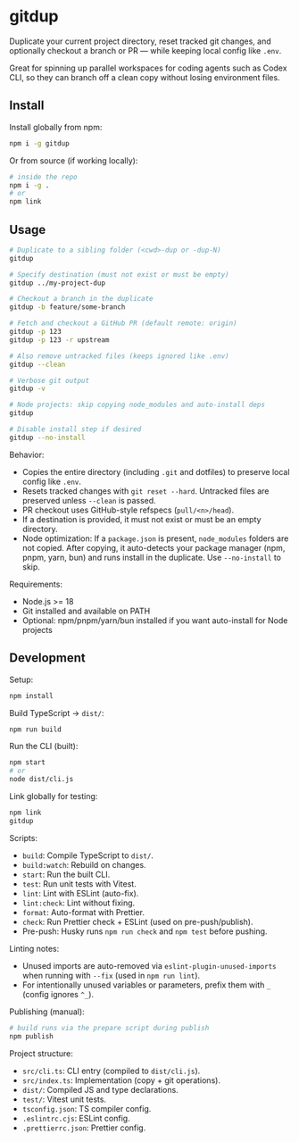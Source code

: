 # gitdup

Duplicate your current project directory, reset tracked git changes, and optionally checkout a branch or PR — while keeping local config like `.env`.

Great for spinning up parallel workspaces for coding agents such as Codex CLI, so they can branch off a clean copy without losing environment files.

## Install

Install globally from npm:

```bash
npm i -g gitdup
```

Or from source (if working locally):

```bash
# inside the repo
npm i -g .
# or
npm link
```

## Usage

```bash
# Duplicate to a sibling folder (<cwd>-dup or -dup-N)
gitdup

# Specify destination (must not exist or must be empty)
gitdup ../my-project-dup

# Checkout a branch in the duplicate
gitdup -b feature/some-branch

# Fetch and checkout a GitHub PR (default remote: origin)
gitdup -p 123
gitdup -p 123 -r upstream

# Also remove untracked files (keeps ignored like .env)
gitdup --clean

# Verbose git output
gitdup -v

# Node projects: skip copying node_modules and auto-install deps
gitdup

# Disable install step if desired
gitdup --no-install
```

Behavior:

- Copies the entire directory (including `.git` and dotfiles) to preserve local config like `.env`.
- Resets tracked changes with `git reset --hard`. Untracked files are preserved unless `--clean` is passed.
- PR checkout uses GitHub-style refspecs (`pull/<n>/head`).
- If a destination is provided, it must not exist or must be an empty directory.
- Node optimization: If a `package.json` is present, `node_modules` folders are not copied. After copying, it auto-detects your package manager (npm, pnpm, yarn, bun) and runs install in the duplicate. Use `--no-install` to skip.

Requirements:

- Node.js >= 18
- Git installed and available on PATH
- Optional: npm/pnpm/yarn/bun installed if you want auto-install for Node projects

## Development

Setup:

```bash
npm install
```

Build TypeScript → `dist/`:

```bash
npm run build
```

Run the CLI (built):

```bash
npm start
# or
node dist/cli.js
```

Link globally for testing:

```bash
npm link
gitdup
```

Scripts:

- `build`: Compile TypeScript to `dist/`.
- `build:watch`: Rebuild on changes.
- `start`: Run the built CLI.
- `test`: Run unit tests with Vitest.
- `lint`: Lint with ESLint (auto-fix).
- `lint:check`: Lint without fixing.
- `format`: Auto-format with Prettier.
- `check`: Run Prettier check + ESLint (used on pre-push/publish).
- Pre-push: Husky runs `npm run check` and `npm test` before pushing.

Linting notes:

- Unused imports are auto-removed via `eslint-plugin-unused-imports` when running with `--fix` (used in `npm run lint`).
- For intentionally unused variables or parameters, prefix them with `_` (config ignores `^_`).

Publishing (manual):

```bash
# build runs via the prepare script during publish
npm publish
```

Project structure:

- `src/cli.ts`: CLI entry (compiled to `dist/cli.js`).
- `src/index.ts`: Implementation (copy + git operations).
- `dist/`: Compiled JS and type declarations.
- `test/`: Vitest unit tests.
- `tsconfig.json`: TS compiler config.
- `.eslintrc.cjs`: ESLint config.
- `.prettierrc.json`: Prettier config.
